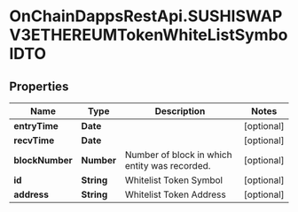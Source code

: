 # OnChainDappsRestApi.SUSHISWAPV3ETHEREUMTokenWhiteListSymbolDTO

## Properties

Name | Type | Description | Notes
------------ | ------------- | ------------- | -------------
**entryTime** | **Date** |  | [optional] 
**recvTime** | **Date** |  | [optional] 
**blockNumber** | **Number** | Number of block in which entity was recorded. | [optional] 
**id** | **String** | Whitelist Token Symbol | [optional] 
**address** | **String** | Whitelist Token Address | [optional] 


